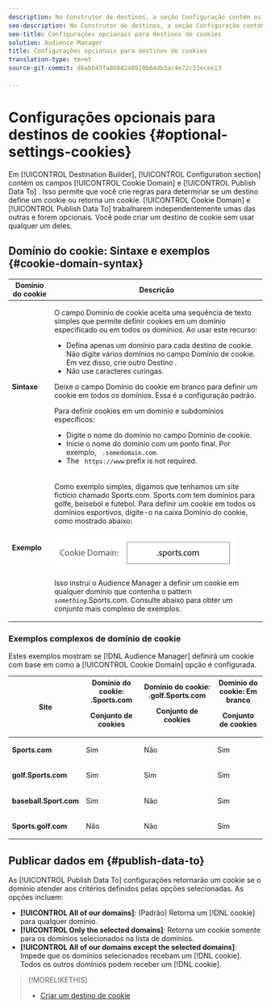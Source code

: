 ```yaml
---
description: No Construtor de destinos, a seção Configuração contém os campos Domínio do cookie e Publicar dados em. Isso permite que você crie regras para determinar se um destino define um cookie ou retorna um cookie. Domínio do cookie e dados de publicação Para trabalhar independentemente uns dos outros e são opcionais. Você pode criar um destino de cookie sem usar qualquer um deles.
seo-description: No Construtor de destinos, a seção Configuração contém os campos Domínio do cookie e Publicar dados em. Isso permite que você crie regras para determinar se um destino define um cookie ou retorna um cookie. Domínio do cookie e dados de publicação Para trabalhar independentemente uns dos outros e são opcionais. Você pode criar um destino de cookie sem usar qualquer um deles.
seo-title: Configurações opcionais para destinos de cookies
solution: Audience Manager
title: Configurações opcionais para destinos de cookies
translation-type: tm+mt
source-git-commit: d6abb45fa8b88248920b64db3ac4e72c53ecee13

---
```



# Configurações opcionais para destinos de cookies {#optional-settings-cookies}

Em [!UICONTROL Destination Builder], [!UICONTROL Configuration section] contém os campos [!UICONTROL Cookie Domain] e [!UICONTROL Publish Data To] . Isso permite que você crie regras para determinar se um destino define um cookie ou retorna um cookie. [!UICONTROL Cookie Domain] e [!UICONTROL Publish Data To] trabalharem independentemente umas das outras e forem opcionais. Você pode criar um destino de cookie sem usar qualquer um deles.

## Domínio do cookie: Sintaxe e exemplos {#cookie-domain-syntax}

<!-- cookie-destination-options.xml -->

<table id="table_4F4F7562AFEE49F8917AAE5712B5CCE4"> 
 <thead> 
  <tr> 
   <th colname="col1" class="entry"> Domínio do cookie </th> 
   <th colname="col2" class="entry"> Descrição </th> 
  </tr>
 </thead>
 <tbody> 
  <tr> 
   <td colname="col1"> <p><b>Sintaxe</b> </p> </td> 
   <td colname="col2"> <p>O campo Domínio <span class="wintitle"></span> de cookie aceita uma sequência de texto simples que permite definir cookies em um domínio especificado ou em todos os domínios. Ao usar este recurso: </p> <p> 
     <ul id="ul_473CB59F2C0C4B358201BE5C8B27D73D"> 
      <li id="li_4E7F4691C1B54415963F7D5AA1558C9A">Defina apenas um domínio para cada destino de cookie. Não digite vários domínios no campo <span class="wintitle"> Domínio</span> de cookie. Em vez disso, crie outro <span class="wintitle"> Destino</span> . </li> 
      <li id="li_AEBF5C5F3C264C5EA4A2A6063C3F377D">Não use caracteres curingas. </li> 
     </ul> </p> <p> Deixe o campo Domínio <span class="wintitle"></span> do cookie em branco para definir um cookie em todos os domínios. Essa é a configuração padrão. </p> <p>Para definir cookies em um domínio e subdomínios específicos: </p> <p> 
     <ul id="ul_F25BC0D8C40641A2A5CA338E5C258435"> 
      <li id="li_E236D8DEE4F24F9BBA36074F7049C12C">Digite o nome do domínio no campo <span class="wintitle"> Domínio</span> de cookie. </li> 
      <li id="li_0471C198EE344DE5963A3C2F70B9E78B">Inicie o nome do domínio com um ponto final. Por exemplo, <code> .somedomain.com</code>. </li> 
      <li id="li_73D06F2BEF45487280C2245E1F6B8ED0">The <code> https://www</code> prefix is not required. </li> 
     </ul> </p> </td> 
  </tr> 
  <tr> 
   <td colname="col1"> <p><b>Exemplo</b> </p> </td> 
   <td colname="col2"> <p>Como exemplo simples, digamos que tenhamos um site fictício chamado Sports.com. Sports.com tem domínios para golfe, beisebol e futebol. Para definir um cookie em todos os domínios esportivos, digite-o na caixa Domínio <span class="wintitle"> do</span> cookie, como mostrado abaixo: </p> <p> <img src="assets/sports-domain.png" id="image_8883477BB3B543648C97A441AD34C6DE" /> </p> <p>Isso instrui <span class="keyword"> o Audience Manager</span> a definir um cookie em qualquer domínio que contenha o pattern <code><i>something</i></code>.Sports.com. Consulte abaixo para obter um conjunto mais complexo de exemplos. </p> </td> 
  </tr> 
 </tbody> 
</table>

### Exemplos complexos de domínio de cookie

Estes exemplos mostram se [!DNL Audience Manager] definirá um cookie com base em como a [!UICONTROL Cookie Domain] opção é configurada.

<table id="table_3A7B9479CDA6493FA8104D8D9841E914"> 
 <thead> 
  <tr> 
   <th colname="col1" class="entry"> Site </th> 
   <th colname="col2" class="entry">Domínio do cookie: .Sports.com <p>Conjunto de cookies </p> </th> 
   <th colname="col3" class="entry">Domínio do cookie: .golf.Sports.com <p>Conjunto de cookies </p> </th> 
   <th colname="col4" class="entry">Domínio do cookie: Em branco <p>Conjunto de cookies </p> </th> 
  </tr> 
 </thead>
 <tbody> 
  <tr> 
   <td colname="col1"> <p> <b>Sports.com</b> </p> </td> 
   <td colname="col2"> Sim </td> 
   <td colname="col3"> Não </td> 
   <td colname="col4"> Sim </td> 
  </tr> 
  <tr> 
   <td colname="col1"> <p> <b>golf.Sports.com</b> </p> </td> 
   <td colname="col2"> Sim </td> 
   <td colname="col3"> Sim </td> 
   <td colname="col4"> Sim </td> 
  </tr> 
  <tr> 
   <td colname="col1"> <p> <b>baseball.Sport.com</b> </p> </td> 
   <td colname="col2"> Sim </td> 
   <td colname="col3"> Não </td> 
   <td colname="col4"> Sim </td> 
  </tr> 
  <tr> 
   <td colname="col1"> <p> <b>Sports.golf.com</b> </p> </td> 
   <td colname="col2"> Não </td> 
   <td colname="col3"> Não </td> 
   <td colname="col4"> Sim </td> 
  </tr> 
 </tbody> 
</table>

## Publicar dados em {#publish-data-to}

As [!UICONTROL Publish Data To] configurações retornarão um cookie se o domínio atender aos critérios definidos pelas opções selecionadas. As opções incluem:

* **[!UICONTROL All of our domains]**: (Padrão) Retorna um [!DNL cookie] para qualquer domínio.
* **[!UICONTROL Only the selected domains]**: Retorna um cookie somente para os domínios selecionados na lista de domínios.
* **[!UICONTROL All of our domains except the selected domains]**: Impede que os domínios selecionados recebam um [!DNL cookie]. Todos os outros domínios podem receber um [!DNL cookie].

>[!MORELIKETHIS]
>
>* [Criar um destino de cookie](../../features/destinations/create-cookie-destination.md)
